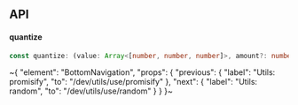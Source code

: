 

## API

#### quantize

```ts
const quantize: (value: Array<[number, number, number]>, amount?: number) => Array<[number, number, number]>;
```


~{
  "element": "BottomNavigation",
  "props": {
    "previous": {
      "label": "Utils: promisify",
      "to": "/dev/utils/use/promisify"
    },
    "next": {
      "label": "Utils: random",
      "to": "/dev/utils/use/random"
    }
  }
}~